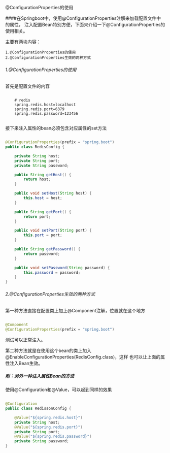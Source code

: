 @ConfigurationProperties的使用

####在Springboot中，使用@ConfigurationProperties注解来加载配置文件中的属性，
注入配置Bean特别方便，下面来介绍一下@ConfigurationProperties的使用相关。

主要有两块内容：
    
    1.@ConfigurationProperties的使用
    2.@ConfigurationProperties生效的两种方式
    
###### 1.@ConfigurationProperties的使用

首先是配置文件的内容
    
```text
    
    # redis
    spring.redis.host=localhost
    spring.redis.port=6379
    spring.redis.password=123456
    
```

接下来注入属性的bean必须包含对应属性的set方法

```java

@ConfigurationProperties(prefix = "spring.boot")
public class RedisConfig {

    private String host;
    private String port;
    private String password;

    public String getHost() {
        return host;
    }

    public void setHost(String host) {
        this.host = host;
    }

    public String getPort() {
        return port;
    }

    public void setPort(String port) {
        this.port = port;
    }

    public String getPassword() {
        return password;
    }

    public void setPassword(String password) {
        this.password = password;
    }
}

```

###### 2.@ConfigurationProperties生效的两种方式

第一种方法直接在配置类上加上@Component注解，位置就在这个地方

```java

@Component
@ConfigurationProperties(prefix = "spring.boot")

```

测试可以正常注入。

第二种方法就是在使用这个bean的类上加入@EnableConfigurationProperties(RedisConfig.class)，这样
也可以让上面的属性注入Bean生效。

##### 附：另外一种注入属性Bean的方法

使用@Configuration和@Value，可以起到同样的效果

```java

@Configuration
public class RedissonConfig {

    @Value("${spring.redis.host}")
    private String host;
    @Value("${spring.redis.port}")
    private String port;
    @Value("${spring.redis.password}")
    private String password;
}

```